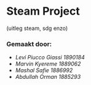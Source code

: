 #  Steam Project 

(uitleg steam, sdg enzo)


### Gemaakt door:
* *Levi Piucco Giassi  1890184*
* *Marvin Kyereme      1889062*
* *Mashal Safie        1886992*
* *Abdullah Orman      1885293*
